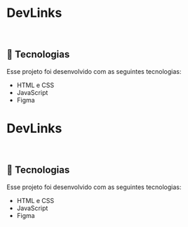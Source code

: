 # DevLinks

<br>

## 🚀 Tecnologias

Esse projeto foi desenvolvido com as seguintes tecnologias:

- HTML e CSS
- JavaScript
- Figma

# DevLinks

<br>

## 🚀 Tecnologias

Esse projeto foi desenvolvido com as seguintes tecnologias:

- HTML e CSS
- JavaScript
- Figma
